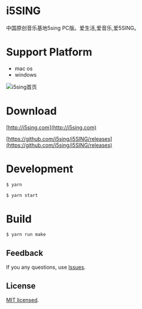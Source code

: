 # i5SING

中国原创音乐基地5sing PC版。爱生活,爱音乐,爱5SING。

# Support Platform

* mac os
* windows

![i5sing首页](http://static.i5sing.com/i5sing-v0.2-welcome.jpg)


# Download

[http://i5sing.com](http://i5sing.com)

[https://github.com/i5sing/i5SING/releases](https://github.com/i5sing/i5SING/releases)


# Development

```bash
$ yarn 

$ yarn start
```


# Build

```bash
$ yarn run make
```


## Feedback

If you any questions, use [Issues](https://github.com/i5sing/i5SING/issues).


## License

[MIT licensed](LICENSE).
